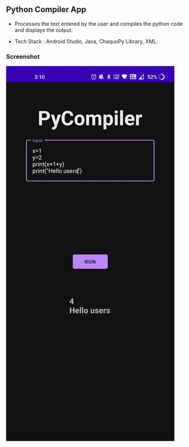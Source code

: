 ## Python Compiler App

- Processes the text entered by the user and compiles the python code and displays the output.

- Tech Stack : Android Studio, Java, ChaquoPy Library, XML.

### Screenshot
![MainPage](Python-Compiler-App-Img.jpeg) 